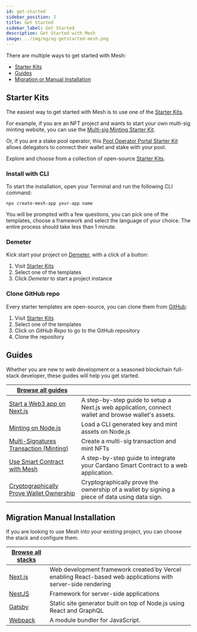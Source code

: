 ```yaml
---
id: get-started
sidebar_position: 2
title: Get Started
sidebar_label: Get Started
description: Get Started with Mesh
image: ../img/og/og-getstarted-mesh.png
---
```


There are multiple ways to get started with Mesh:
- [Starter Kits](#starter-kits)
- [Guides](#guides)
- [Migration or Manual Installation](#migration-manual-installation)

## Starter Kits

The easiest way to get started with Mesh is to use one of the [Starter Kits](https://meshjs.dev/starter-templates). 

For example, if you are an NFT project and wants to start your own multi-sig minting website, you can use the [Multi-sig Minting Starter Kit](https://minting-template.meshjs.dev/).

Or, if you are a stake pool operator, this [Pool Operator Portal Starter Kit](https://staking-template.meshjs.dev/) allows delegators to connect their wallet and stake with your pool.

Explore and choose from a collection of open-source [Starter Kits](https://meshjs.dev/starter-templates).

### Install with CLI

To start the installation, open your Terminal and run the following CLI command:

```shell
npx create-mesh-app your-app name
```

You will be prompted with a few questions, you can pick one of the templates, choose a framework and select the language of your choice. The entire process should take less than 1 minute.

### Demeter

Kick start your project on [Demeter](https://demeter.run), with a click of a button:

1. Visit [Starter Kits](https://meshjs.dev/starter-templates)
2. Select one of the templates
3. Click *Demeter* to start a project instance

### Clone GitHub repo

Every starter templates are open-source, you can clone them from [GitHub](https://github.com/MeshJS):

1. Visit [Starter Kits](https://meshjs.dev/starter-templates)
2. Select one of the templates
3. Click on *GitHub Repo* to go to the GitHub repository
4. Clone the repository

## Guides

Whether you are new to web development or a seasoned blockchain full-stack developer, these guides will help you get started.

| [Browse all guides](https://meshjs.dev/guides) | |
|--|--|
| [Start a Web3 app on Next.js](https://meshjs.dev/guides/nextjs) | A step-by-step guide to setup a Next.js web application, connect wallet and browse wallet's assets. |
| [Minting on Node.js](https://meshjs.dev/guides/minting-on-nodejs) | Load a CLI generated key and mint assets on Node.js |
| [Multi-Signatures Transaction (Minting)](https://meshjs.dev/guides/multisig-minting) | Create a multi-sig transaction and mint NFTs|
| [Use Smart Contract with Mesh](https://meshjs.dev/guides/smart-contract) | A step-by-step guide to integrate your Cardano Smart Contract to a web application. |
| [Cryptographically Prove Wallet Ownership](https://meshjs.dev/guides/prove-wallet-ownership) | Cryptographically prove the ownership of a wallet by signing a piece of data using data sign. |

## Migration Manual Installation

If you are looking to use Mesh into your existing project, you can choose the stack and configure them.

| [Browse all stacks](https://meshjs.dev/migration-manual-installation) | |
|--|--|
| [Next.js](https://meshjs.dev/migration-manual-installation#nextjs) | Web development framework created by Vercel enabling React-based web applications with server-side rendering |
| [NestJS](https://meshjs.dev/migration-manual-installation#nestjs) | Framework for server-side applications |
| [Gatsby](https://meshjs.dev/migration-manual-installation#gatsby) | Static site generator built on top of Node.js using React and GraphQL |
| [Webpack](https://meshjs.dev/migration-manual-installation#webpack) | A module bundler for JavaScript. |
